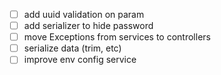 - [ ] add uuid validation on param
- [ ] add serializer to hide password
- [ ] move Exceptions from services to controllers
- [ ] serialize data (trim, etc)
- [ ] improve env config service
